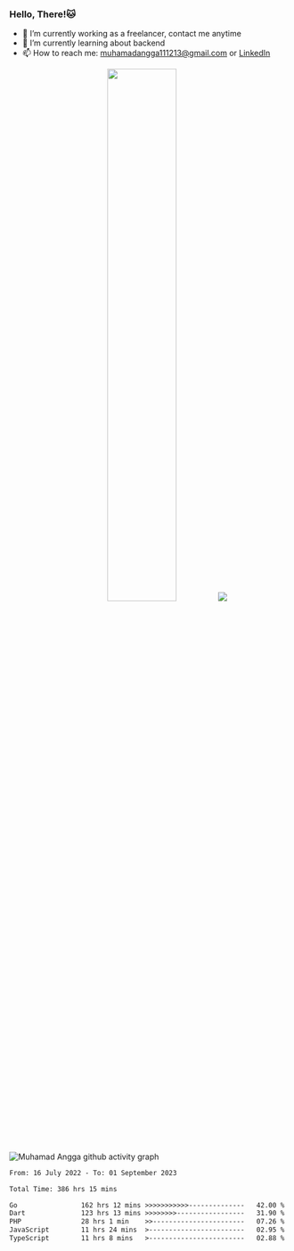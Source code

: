 
### Hello, There!🐱

- 🔭 I’m currently working as a freelancer, contact me anytime
- 🌱 I’m currently learning about backend
- 📫 How to reach me: [muhamadangga111213@gmail.com](mailto:muhamadangga111213@gmail.com) or [LinkedIn](https://www.linkedin.com/in/muhamad-angga)

<p align="center">
    <img width="49.5%" src="https://github-readme-stats.vercel.app/api?username=muhangga&count_private=true&theme=ocean_dark&show_icons=true" />
    &nbsp;
    <img src="https://github-readme-stats.vercel.app/api/top-langs/?username=muhangga&langs_count=8&layout=compact&theme=ocean_dark&show_icons=true" />
</p>

![Muhamad Angga github activity graph](https://github-readme-activity-graph.cyclic.app/graph?username=muhangga&custom_title=Angga&color=708090&theme=github-dark)


<!--START_SECTION:waka-->

```txt
From: 16 July 2022 - To: 01 September 2023

Total Time: 386 hrs 15 mins

Go                162 hrs 12 mins >>>>>>>>>>>--------------   42.00 %
Dart              123 hrs 13 mins >>>>>>>>-----------------   31.90 %
PHP               28 hrs 1 min    >>-----------------------   07.26 %
JavaScript        11 hrs 24 mins  >------------------------   02.95 %
TypeScript        11 hrs 8 mins   >------------------------   02.88 %
```

<!--END_SECTION:waka-->

